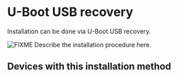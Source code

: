 # U-Boot USB recovery

Installation can be done via U-Boot USB recovery.

![FIXME](/lib/images/smileys/fixme.svg) Describe the installation procedure here.

## Devices with this installation method
